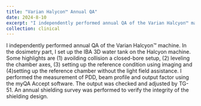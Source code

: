 ```yaml
---
title: "Varian Halycon™ Annual QA"
date: 2024-8-10
excerpt: "I independently performed annual QA of the Varian Halcyon™ machine. In the dosimetry part, I set up the IBA 3D water tank on the Halcyon machine. Some highlights are (1) avoilding collision a closed-bore setup, (2) leveling the chamber axes, (3) setting up the reference condition using imaging and (4)setting up the reference chamber without the light field assistance. I performed the measurement of PdD, beam profile and output factor using the myQA Accept software. The output was checked and adjusted by TG-51. An annual shielding survey was performed to verify the integrity of the shielding design."
collection: clinical
---
```


I independently performed annual QA of the Varian Halcyon™ machine. In the dosimetry part, I set up the IBA 3D water tank on the Halcyon machine. Some highlights are (1) avoilding collision a closed-bore setup, (2) leveling the chamber axes, (3) setting up the reference condition using imaging and (4)setting up the reference chamber without the light field assistance. I performed the measurement of PDD, beam profile and output factor using the myQA Accept software. The output was checked and adjusted by TG-51. An annual shielding survey was performed to verify the integrity of the shielding design.